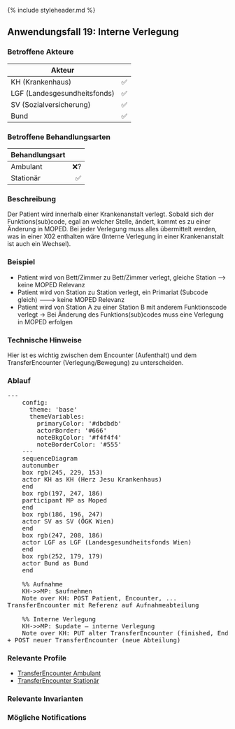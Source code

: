 {% include styleheader.md %}
## Anwendungsfall 19: Interne Verlegung 

### Betroffene Akteure

| Akteur            |  |
|-------------------|--------------:|
| KH (Krankenhaus)  |      ✅ |
| LGF (Landesgesundheitsfonds) |  ✅  |
| SV (Sozialversicherung)      |  ✅ |
| Bund            |  ✅ |

### Betroffene Behandlungsarten

| Behandlungsart|  |
|-----------|----:|
| Ambulant  |  ❌? |
| Stationär |  ✅ |


### Beschreibung
Der Patient wird innerhalb einer Krankenanstalt verlegt. Sobald sich der Funktions(sub)code, egal an welcher Stelle, ändert, kommt es zu einer Änderung in MOPED. Bei jeder Verlegung muss alles übermittelt werden, was in einer X02 enthalten wäre (Interne Verlegung in einer Krankenanstalt ist auch ein Wechsel).

### Beispiel
- Patient wird von Bett/Zimmer zu Bett/Zimmer verlegt, gleiche Station --> keine MOPED Relevanz 
- Patient wird von Station zu Station verlegt, ein Primariat (Subcode gleich) ---> keine MOPED Relevanz 
- Patient wird von Station A zu einer Station B mit anderem Funktionscode verlegt -> Bei Änderung des Funktions(sub)codes muss eine Verlegung in MOPED erfolgen 
 
### Technische Hinweise
Hier ist es wichtig zwischen dem Encounter (Aufenthalt) und dem TransferEncounter (Verlegung/Bewegung) zu unterscheiden.

### Ablauf 
<pre class="mermaid">
---
    config:
      theme: 'base'
      themeVariables:
        primaryColor: '#dbdbdb'         
        actorBorder: '#666'
        noteBkgColor: '#f4f4f4'
        noteBorderColor: '#555'
    ---
    sequenceDiagram
    autonumber
    box rgb(245, 229, 153)
    actor KH as KH (Herz Jesu Krankenhaus)
    end
    box rgb(197, 247, 186)
    participant MP as Moped
    end
    box rgb(186, 196, 247)
    actor SV as SV (ÖGK Wien)
    end
    box rgb(247, 208, 186)
    actor LGF as LGF (Landesgesundheitsfonds Wien)
    end
    box rgb(252, 179, 179) 
    actor Bund as Bund 
    end

    %% Aufnahme
    KH->>MP: $aufnehmen
    Note over KH: POST Patient, Encounter, ... <br/>TransferEncounter mit Referenz auf Aufnahmeabteilung

    %% Interne Verlegung
    KH->>MP: $update – interne Verlegung
    Note over KH: PUT alter TransferEncounter (finished, Enddatum) <br/>+ POST neuer TransferEncounter (neue Abteilung) 
</pre>

### Relevante Profile
- [TransferEncounter Ambulant](StructureDefinition-MopedTransferEncounterA.html)
- [TransferEncounter Stationär](StructureDefinition-MopedTransferEncounterS.html)

### Relevante Invarianten

### Mögliche Notifications